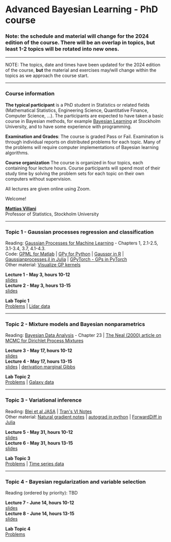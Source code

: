 # Advanced Bayesian Learning - PhD course

### Note: the schedule and material will change for the 2024 edition of the course. There will be an overlap in topics, but least 1-2 topics will be rotated into new ones.
---

NOTE: The topics, date and times have been updated for the 2024 edition of the course, **but** the material and exercises may/will change within the topics as we approach the course start.

---

### Course information

**The typical participant** is a PhD student in Statistics or related fields (Mathematical Statistics, Engineering Science, Quantitative Finance, Computer Science, ...). The participants are expected to have taken a basic course in Bayesian methods, for example [Bayesian Learning](https://github.com/mattiasvillani/BayesLearnCourse) at Stockholm University, and to have some experience with programming.

**Examination and Grades**: The course is graded Pass or Fail. Examination is through individual reports on distributed problems for each topic. Many of the problems will require computer implementations of Bayesian learning algorithms.

**Course organization**
The course is organized in four topics, each containing four lecture hours. Course participants will spend most of their study time by solving the problem sets for each topic on their own computers without supervision.

All lectures are given online using Zoom.

Welcome!

[**Mattias Villani**](https://www.mattiasvillani.com/)  
Professor of Statistics, Stockholm University

---


### Topic 1 - Gaussian processes regression and classification

Reading:  [Gaussian Processes for Machine Learning](http://www.gaussianprocess.org/gpml/chapters/RW.pdf) - Chapters 1, 2.1-2.5, 3.1-3.4, 3.7, 4.1-4.3. \
Code: [GPML for Matlab](http://mlg.eng.cam.ac.uk/carl/gpml/) | [GPy for Python](https://sheffieldml.github.io/GPy/) | [Gausspr in R](https://rdrr.io/cran/kernlab/man/gausspr.html) | [Gaussianprocesses.jl in Julia](https://github.com/STOR-i/GaussianProcesses.jl) | [GPyTorch - GPs in PyTorch](https://gpytorch.ai/) \
Other material: [Visualize GP kernels](http://www.it.uu.se/edu/course/homepage/apml/GP/)


**Lecture 1 - May 3, hours 10-12**  
[slides](/Slides/ABL1.pdf)  
**Lecture 2 - May 3, hours 13-15**  
[slides](/Slides/ABL2.pdf)

**Lab Topic 1**  
[Problems](/Labs/Lab1.pdf) | [Lidar data](/Labs/LidarData.dat)


---


### Topic 2 - Mixture models and Bayesian nonparametrics

Reading: [Bayesian Data Analysis](http://www.stat.columbia.edu/~gelman/book/BDA3.pdf) - Chapter 23 | [The Neal (2000) article on MCMC for Dirichlet Process Mixtures](http://www.stat.columbia.edu/npbayes/papers/neal_sampling.pdf)  


**Lecture 3 - May 17, hours 10-12**  
[slides](/Slides/ABL3.pdf)  
**Lecture 4 - May 17, hours 13-15**  
[slides](/Slides/ABL4.pdf) | [derivation marginal Gibbs](/Notes/MarginalGibbsDerivation.pdf)

**Lab Topic 2**  
[Problems](/Labs/Lab2.pdf) | [Galaxy data](/Labs/GalaxyData.dat)


---


### Topic 3 -  Variational inference

Reading: [Blei et al JASA](https://amstat.tandfonline.com/doi/abs/10.1080/01621459.2017.1285773#.XraDPXUzaLI) | [Tran's VI Notes](/Material/VBnotesMNT.pdf) \
Other material: [Natural gradient notes](https://wiseodd.github.io/techblog/2018/03/14/natural-gradient/) | [autograd in python](https://github.com/HIPS/autograd) | [ForwardDiff in Julia](https://github.com/JuliaDiff/ForwardDiff.jl)

**Lecture 5 - May 31, hours 10-12**  
[slides](/Slides/ABL5.pdf)  
**Lecture 6 - May 31, hours 13-15**  
[slides](/Slides/ABL6.pdf)

**Lab Topic 3**  
[Problems](/Labs/Lab3.pdf) | [Time series data](/Labs/timeseries.csv)


---


### Topic 4 - Bayesian regularization and variable selection

Reading (ordered by priority): TBD  

**Lecture 7 - June 14, hours 10-12**  
[slides](/Slides/ABL7.pdf)  
**Lecture 8 - June 14, hours 13-15**  
[slides](/Slides/ABL8.pdf)

**Lab Topic 4**  
[Problems]() 
